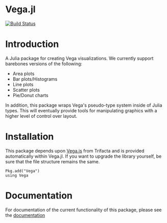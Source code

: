 Vega.jl
=======
[![Build Status](https://travis-ci.org/johnmyleswhite/Vega.jl.svg?branch=master)](https://travis-ci.org/johnmyleswhite/Vega.jl)

# Introduction

A Julia package for creating Vega visualizations. We currently support barebones versions of the following:

* Area plots
* Bar plots/Histograms
* Line plots
* Scatter plots
* Pie/Donut charts

In addition, this package wraps Vega's pseudo-type system inside of Julia types. This will eventually provide tools for manipulating graphics with a higher level of control over layout.

# Installation

This package depends upon [Vega.js](https://github.com/trifacta/vega) from Trifacta and is provided automatically within Vega.jl. If you want to upgrade the library yourself, be sure that the file structure remains the same.

	Pkg.add("Vega")
	using Vega

# Documentation

For documentation of the current functionality of this package, please see the [documentation](http://johnmyleswhite.github.io/Vega.jl/)
